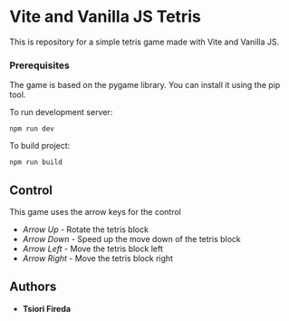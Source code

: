 # Vite and Vanilla JS Tetris

This is repository for a simple tetris game made with Vite and Vanilla JS.

### Prerequisites

The game is based on the pygame library. You can install it using the pip tool.

To run development server:
```
npm run dev
```

To build project:

```
npm run build
```


## Control

This game uses the arrow keys for the control

* *Arrow Up*    - Rotate the tetris block
* *Arrow Down*  - Speed up the move down of the tetris block
* *Arrow Left*  - Move the tetris block left
* *Arrow Right* - Move the tetris block right

## Authors

* **Tsiori Fireda**

<!-- ## License

This project is licensed under the GNU GPL License - see the [LICENSE.md](LICENSE.md) file for details -->
